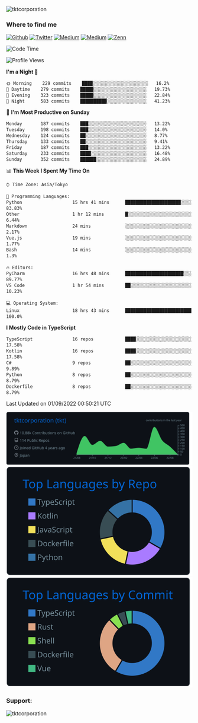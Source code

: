 <p align="left"> <img src="https://komarev.com/ghpvc/?username=tktcorporation&label=Profile%20views&color=0e75b6&style=flat" alt="tktcorporation" /> </p>

<h3>Where to find me</h3>
<p>
<a href="https://github.com/tktcorporation" target="_blank"><img alt="Github" src="https://img.shields.io/badge/GitHub-%2312100E.svg?&style=for-the-badge&logo=Github&logoColor=white" /></a>
<a href="https://twitter.com/tktcorporation" target="_blank"><img alt="Twitter" src="https://img.shields.io/badge/twitter-%231DA1F2.svg?&style=for-the-badge&logo=twitter&logoColor=white" /></a>
<a href="https://www.linkedin.com/in/tktcorporation" target="_blank"><img alt="Medium" src="https://img.shields.io/badge/linkdin-0a66c2.svg?&style=for-the-badge&logo=linkedin&logoColor=white" /></a>
<a href="https://qiita.com/tktcorporation" target="_blank"><img alt="Medium" src="https://img.shields.io/badge/qiita-55C500.svg?&style=for-the-badge&logo=qiita&logoColor=white" /></a>
<a href="https://zenn.dev/tktcorporation" target="_blank"><img alt="Zenn" src="https://img.shields.io/badge/Zenn-3EA8FF.svg?&style=for-the-badge&logo=Zenn&logoColor=white" /></a>
</p>
  
<!--START_SECTION:waka-->
![Code Time](http://img.shields.io/badge/Code%20Time-525%20hrs%2019%20mins-blue)

![Profile Views](http://img.shields.io/badge/Profile%20Views-1-blue)

**I'm a Night 🦉** 

```text
🌞 Morning    229 commits    ████░░░░░░░░░░░░░░░░░░░░░   16.2% 
🌆 Daytime    279 commits    █████░░░░░░░░░░░░░░░░░░░░   19.73% 
🌃 Evening    323 commits    █████░░░░░░░░░░░░░░░░░░░░   22.84% 
🌙 Night      583 commits    ██████████░░░░░░░░░░░░░░░   41.23%

```
📅 **I'm Most Productive on Sunday** 

```text
Monday       187 commits    ███░░░░░░░░░░░░░░░░░░░░░░   13.22% 
Tuesday      198 commits    ███░░░░░░░░░░░░░░░░░░░░░░   14.0% 
Wednesday    124 commits    ██░░░░░░░░░░░░░░░░░░░░░░░   8.77% 
Thursday     133 commits    ██░░░░░░░░░░░░░░░░░░░░░░░   9.41% 
Friday       187 commits    ███░░░░░░░░░░░░░░░░░░░░░░   13.22% 
Saturday     233 commits    ████░░░░░░░░░░░░░░░░░░░░░   16.48% 
Sunday       352 commits    ██████░░░░░░░░░░░░░░░░░░░   24.89%

```


📊 **This Week I Spent My Time On** 

```text
⌚︎ Time Zone: Asia/Tokyo

💬 Programming Languages: 
Python                   15 hrs 41 mins      █████████████████████░░░░   83.83% 
Other                    1 hr 12 mins        █░░░░░░░░░░░░░░░░░░░░░░░░   6.44% 
Markdown                 24 mins             ░░░░░░░░░░░░░░░░░░░░░░░░░   2.17% 
Vue.js                   19 mins             ░░░░░░░░░░░░░░░░░░░░░░░░░   1.77% 
Bash                     14 mins             ░░░░░░░░░░░░░░░░░░░░░░░░░   1.3%

🔥 Editors: 
PyCharm                  16 hrs 48 mins      ██████████████████████░░░   89.77% 
VS Code                  1 hr 54 mins        ██░░░░░░░░░░░░░░░░░░░░░░░   10.23%

💻 Operating System: 
Linux                    18 hrs 43 mins      █████████████████████████   100.0%

```

**I Mostly Code in TypeScript** 

```text
TypeScript               16 repos            ████░░░░░░░░░░░░░░░░░░░░░   17.58% 
Kotlin                   16 repos            ████░░░░░░░░░░░░░░░░░░░░░   17.58% 
C#                       9 repos             ██░░░░░░░░░░░░░░░░░░░░░░░   9.89% 
Python                   8 repos             ██░░░░░░░░░░░░░░░░░░░░░░░   8.79% 
Dockerfile               8 repos             ██░░░░░░░░░░░░░░░░░░░░░░░   8.79%

```



 Last Updated on 01/09/2022 00:50:21 UTC
<!--END_SECTION:waka-->

[![](https://raw.githubusercontent.com/tktcorporation/tktcorporation/master/profile-summary-card-output/github_dark/0-profile-details.svg)](https://github.com/vn7n24fzkq/github-profile-summary-cards)
[![](https://raw.githubusercontent.com/tktcorporation/tktcorporation/master/profile-summary-card-output/github_dark/1-repos-per-language.svg)](https://github.com/vn7n24fzkq/github-profile-summary-cards) [![](https://raw.githubusercontent.com/tktcorporation/tktcorporation/master/profile-summary-card-output/github_dark/2-most-commit-language.svg)](https://github.com/vn7n24fzkq/github-profile-summary-cards)

<h3 align="left">Support:</h3>
<p><a href="https://www.buymeacoffee.com/tktcorporation"> <img align="left" src="https://cdn.buymeacoffee.com/buttons/v2/default-yellow.png" height="50" width="210" alt="tktcorporation" /></a></p><br><br>
